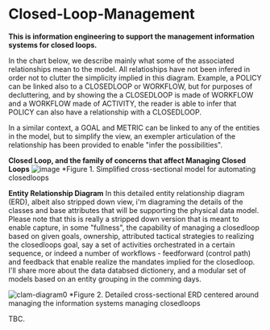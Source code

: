 # Closed-Loop-Management

**This is information engineering to support the management information systems for closed loops.** 

In the chart below, we describe mainly what some of the associated relationships mean to the model. All relatioships have not been infered in order not to clutter the simplicity implied in this diagram. Example, a POLICY can be linked also to a CLOSEDLOOP or WORKFLOW, but for purposes of decluttering, and by showing the a CLOSEDLOOP is made of WORKFLOW and a WORKFLOW made of ACTIVITY, the reader is able to infer that POLICY can also have a relationship with a CLOSEDLOOP. 

In a similar context, a GOAL and METRIC can be linked to any of the entities in the model, but to simplify the view, an exempler articulation of the relationship has been provided to enable "infer the possibilities".  

**Closed Loop, and the family of concerns that affect Managing Closed Loops** 
![image](https://user-images.githubusercontent.com/111851430/186325543-bc3d4a5b-d316-4763-89e1-74e16efe8960.png)
*Figure 1. Simplified cross-sectional model for automating closedloops



**Entity Relationship Diagram**
In this detailed entity relationship diagram (ERD), albeit also stripped down view, i'm diagraming the details of the classes and base attributes that will be supporting the physical data model. Please note that this is really a stripped down version that is meant to enable capture, in some "fullness", the capability of managing a closedloop based on given goals, ownership, attributed tactical strategies to realizing the closedloops goal, say a set of activities orchestrated in a certain sequence, or indeed a number of workflows - feedforward (control path) and feedback that enable realize the mandates implied for the closedloop. I'll share more about the data databsed dictionery, and a modular set of models based on an entity grouping in the comming days. 

![clam-diagram0](https://user-images.githubusercontent.com/111851430/205546702-3d963692-8f61-47b5-a357-a6bae1dfdea4.png)
*Figure 2. Detailed cross-sectional ERD centered around managing the information systems managing closedloops

TBC.
